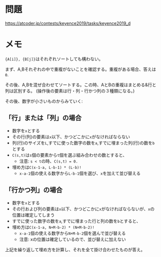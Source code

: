 # 問題

https://atcoder.jp/contests/keyence2019/tasks/keyence2019_d

# メモ

`{A[i]}, {B[j]}`はそれぞれソートしても構わない。

まず、A,Bそれぞれの中で重複がないことを確認する。重複がある場合、答えは`0`.

その後、A,Bを混ぜ合わせてソートする。この時、AとBの重複はまとめる&行と列は区別する。
(操作後の要素は行・列・行かつ列の３種類になる。)

その後、数字が小さいものからみていく:

## 「行」または「列」の場合

- 数字を`x`とする
- その行(列)の要素は`x`以下、かつどこかに`x`がなければならない
- 列(行)のサイズを`L`,すでに使った数字の数を`a`,すでに埋まった列(行)の数を`b`とする
- `C(s,t)`は`s`個の要素から`t`個を選ぶ組み合わせの数とすると、
  - 注意: `s < t`の時、`C(s,t) = 0.`
- 埋め方は`C(x-1-a, L-b-1) * (L-b)!`
  - `x-a-1`個の使える数字から`L-b-1`個を選び、`x`を加えて並び替える

## 「行かつ列」の場合

- 数字を`x`とする
- その行および列の要素は`x`以下、かつどこかに`x`がなければならないが、`x`の位置は確定してしまう
- すでに使った数字の数を`a`,すでに埋まった行と列の数を`b`とすると、
- 埋め方は`C(x-1-a, N+M-b-2) * (N+M-b-2)!`
  - `x-a-1`個の使える数字から`N+M-b-2`個を選んで並び替える
  - 注意: xの位置は確定しているので、並び替えに加えない

上記を繰り返して埋め方を計算し、それを全て掛け合わせたものが答え。

